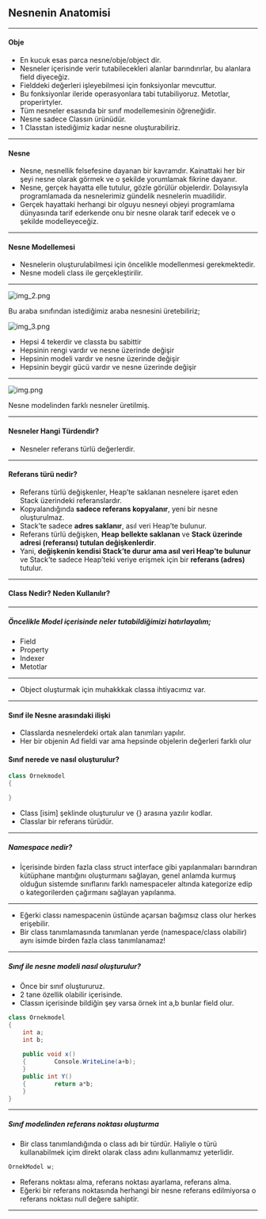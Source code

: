 ﻿## Nesnenin Anatomisi
***
#### Obje

- En kucuk esas parca nesne/obje/object dir.
- Nesneler içerisinde verir tutabilecekleri alanlar barındırırlar, bu alanlara field diyeceğiz.
- Fielddeki değerleri işleyebilmesi için fonksiyonlar mevcuttur.
- Bu fonksiyonlar ileride operasyonlara tabi tutabiliyoruz. Metotlar, properirtyler.
- Tüm nesneler esasında bir sınıf modellemesinin öğreneğidir.
- Nesne sadece Classın ürünüdür.
- 1 Classtan istediğimiz kadar nesne oluşturabiliriz.
*** 
#### Nesne

- Nesne, nesnellik felsefesine dayanan bir kavramdır. Kainattaki her bir şeyi nesne olarak görmek ve o şekilde yorumlamak fikrine dayanır.
- Nesne, gerçek hayatta elle tutulur, gözle görülür objelerdir. Dolayısıyla programlamada da nesnelerimiz gündelik nesnelerin muadilidir.
- Gerçek hayattaki herhangi bir olguyu nesneyi objeyi programlama dünyasında tarif ederkende onu bir nesne olarak tarif edecek ve o şekilde modelleyeceğiz.
*** 
#### Nesne Modellemesi

-  Nesnelerin oluşturulabilmesi için öncelikle modellenmesi gerekmektedir.
- Nesne modeli class ile gerçekleştirilir.

****

![img_2.png](img_2.png)

Bu araba sınıfından istediğimiz araba nesnesini üretebiliriz;

![img_3.png](img_3.png)
- Hepsi 4 tekerdir ve classta bu sabittir
- Hepsinin rengi vardır ve nesne üzerinde değişir
- Hepsinin modeli vardır ve nesne üzerinde değişir
- Hepsinin beygir gücü vardır ve nesne üzerinde değişir
***

![img.png](img.png)

Nesne modelinden farklı nesneler üretilmiş.

*** 
#### Nesneler Hangi Türdendir?

- Nesneler referans türlü değerlerdir.
*** 
#### Referans türü nedir?
-  Referans türlü değişkenler, Heap’te saklanan nesnelere işaret eden Stack üzerindeki referanslardır.
- Kopyalandığında **sadece referans kopyalanır**, yeni bir nesne oluşturulmaz.
- Stack’te sadece **adres saklanır**, asıl veri Heap’te bulunur.
- Referans türlü değişken, **Heap bellekte saklanan** ve **Stack üzerinde adresi (referansı) tutulan değişkenlerdir**.
- Yani, **değişkenin kendisi Stack’te durur ama asıl veri Heap’te bulunur** ve Stack’te sadece Heap’teki veriye erişmek için bir **referans (adres)** tutulur.
*** 
#### Class Nedir? Neden Kullanılır?
*** 
##### Öncelikle Model içerisinde neler tutabildiğimizi hatırlayalım;
- Field
- Property
- Indexer
- Metotlar
*** 
- Object oluşturmak için muhakkkak classa ihtiyacımız var.
*** 
#### Sınıf ile Nesne arasındaki ilişki

- Classlarda nesnelerdeki ortak alan tanımları yapılır.
- Her bir objenin Ad fieldi var ama hepsinde objelerin değerleri farklı olur
#### Sınıf nerede ve nasıl oluşturulur?
```c#
class Ornekmodel  
{

}
```
- Class [isim] şeklinde oluşturulur ve {} arasına yazılır kodlar.
- Classlar bir referans türüdür.
***
##### Namespace nedir?
- İçerisinde birden fazla class struct interface gibi yapılanmaları barındıran kütüphane mantığını oluşturmanı sağlayan, genel anlamda kurmuş olduğun sistemde sınıflarını farklı namespaceler altında kategorize edip o kategorilerden çağırmanı sağlayan yapılanma.
***
- Eğerki classı namespacenin üstünde açarsan bağımsız class olur herkes erişebilir.
- Bir class tanımlamasında tanımlanan yerde (namespace/class olabilir) aynı isimde birden fazla class tanımlanamaz!
***
##### Sınıf ile nesne modeli nasıl oluşturulur?
- Önce bir sınıf oluştururuz.
- 2 tane özellik olabilir içerisinde.
- Classın içerisinde bildiğin şey varsa örnek int a,b bunlar field olur.

```c#
class Ornekmodel  
{  
    int a;  
    int b;  
  
    public void x()  
    {        Console.WriteLine(a+b);  
    }  
    public int Y()  
    {        return a*b;  
    }
}
```
***
##### Sınıf modelinden referans noktası oluşturma
- Bir class tanımlandığında o class adı bir türdür. Haliyle o türü kullanabilmek içim direkt olarak class adını kullanmamız yeterlidir.
```c#
OrnekModel w;
```
- Referans noktası alma, referans noktası ayarlama, referans alma.
- Eğerki bir referans noktasında herhangi bir nesne referans edilmiyorsa o referans noktası null değere sahiptir.
*** 
